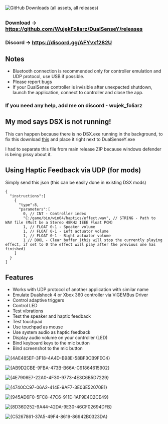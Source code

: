 ![GitHub Downloads (all assets, all releases)](https://img.shields.io/github/downloads/WujekFoliarz/DualSenseY/total)

##
### Download → https://github.com/WujekFoliarz/DualSenseY/releases
### Discord → https://discord.gg/AFYvxf282U

## Notes
- Bluetooth connection is recommended only for controller emulation and UDP protocol, use USB if possible.
- Please report bugs
- If your DualSense controller is invisible after unexpected shutdown, launch the application, connect to controller and close the app.

### If you need any help, add me on discord - wujek_foliarz

## My mod says DSX is not running!
This can happen because there is no DSX.exe running in the background, to fix this download [this](https://raw.githubusercontent.com/WujekFoliarz/DualSenseY/refs/heads/master/DSX/DSX.exe) and place it right next to DualSenseY.exe

I had to separate this file from main release ZIP because windows defender is being pissy about it.

## Using Haptic Feedback via UDP (for mods)
Simply send this json (this can be easily done in existing DSX mods)
```
{
  "instructions":[
    {
      "type":8,
      "parameters":[
        0, // INT - Controller index
        "C:/game/bin/win64/haptics/effect.wav", // STRING - Path to WAV file (Must be a Stereo 48KHz IEEE Float PCM)
        1, // FLOAT 0-1 - Speaker volume
        1, // FLOAT 0-1 - Left actuator volume
        1, // FLOAT 0-1 - Right actuator volume
        1 // BOOL - Clear buffer (this will stop the currently playing effect, if set to 0 the effect will play after the previous one has finished)
    ]
  }
]
```

## Features

- Works with UDP protocol of another application with similar name
- Emulate Dualshock 4 or Xbox 360 controller via ViGEMBus Driver
- Control adaptive triggers
- Control LED
- Test vibrations
- Test the speaker and haptic feedback
- Test touchpad
- Use touchpad as mouse
- Use system audio as haptic feedback
- Display audio volume on your controller (LED)
- Bind keyboard keys to the mic button
- Bind screenshot to the mic button

![{4AE485EF-3F18-4A4D-B98E-58BF3CB9FEC4}](https://github.com/user-attachments/assets/5462e403-e94b-4d4f-9375-0b738cf5fac1)

![{AB9D2CBE-9FBA-473B-B66A-C91864615902}](https://github.com/user-attachments/assets/6649733d-2d12-42fa-892b-9b714393b97f)

![{4E7906E7-22A0-4F30-9773-4E3C6B5D7229}](https://github.com/user-attachments/assets/8a94ad0f-3575-466d-b5c5-ea4cda4e4026)

![{4740CC97-06A2-414E-9AF7-3E03E52070E1}](https://github.com/user-attachments/assets/17a2bdd9-5539-4e4d-9f8e-75c292d2738c)

![{945AD6F0-5FC8-47C6-911E-1AF9E4C2CE49}](https://github.com/user-attachments/assets/527c745b-7c64-4423-b0c0-b1a3c14bba4a)

![{8D36D252-9A44-42DA-9E30-46CF02694DFB}](https://github.com/user-attachments/assets/5d72a84d-6585-404f-8cf6-deb3b8b935ec)

![{C5267861-37A5-49F4-8619-86942B0323DA}](https://github.com/user-attachments/assets/8b783328-f6dc-4e23-8b11-9dc404a24764)
